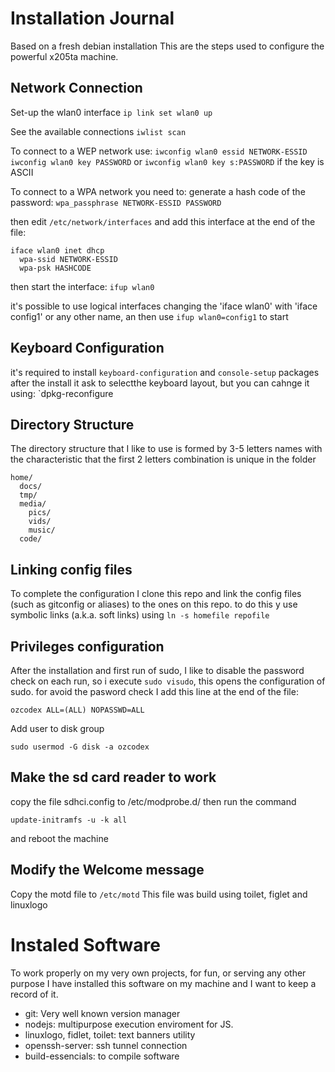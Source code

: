 # Installation Journal

Based on a fresh debian installation
This are the steps used to configure the powerful x205ta machine.

## Network Connection
Set-up the wlan0 interface
`ip link set wlan0 up`

See the available connections
`iwlist scan`

To connect to a WEP network use:
`iwconfig wlan0 essid NETWORK-ESSID`
`iwconfig wlan0 key PASSWORD` or `iwconfig wlan0 key s:PASSWORD` if the key is ASCII

To connect to a WPA network you need to:
generate a hash code of the password:
`wpa_passphrase NETWORK-ESSID PASSWORD`

then edit `/etc/network/interfaces`
and add this interface at the end of the file:
```
iface wlan0 inet dhcp 
  wpa-ssid NETWORK-ESSID
  wpa-psk HASHCODE
```
then start the interface: `ifup wlan0`

it's possible to use logical interfaces changing the 'iface wlan0' with 'iface config1'
or any other name, an then use `ifup wlan0=config1` to start

## Keyboard Configuration
it's required to install `keyboard-configuration` and `console-setup` packages
after the install it ask to selectthe keyboard layout, but you can cahnge it using:
`dpkg-reconfigure

## Directory Structure
The directory structure that I like to use is formed by 3-5 letters names with the 
characteristic that the first 2 letters combination is unique in the folder
```
home/
  docs/
  tmp/
  media/
    pics/
    vids/
    music/
  code/
```

## Linking config files
To complete the configuration I clone this repo and link the config files (such as gitconfig
or aliases) to the ones on this repo.
to do this y use symbolic links (a.k.a. soft links) using `ln -s homefile repofile`

## Privileges configuration
After the installation and first run of sudo, I like to disable the password check on
each run, so i execute `sudo visudo`, this opens the configuration of sudo.
for avoid the pasword check I add this line at the end of the file:
```
ozcodex ALL=(ALL) NOPASSWD=ALL
```

Add user to disk group

```
sudo usermod -G disk -a ozcodex

```
## Make the sd card reader to work
copy the file sdhci.config to /etc/modprobe.d/
then run the command 
```
update-initramfs -u -k all
```
and reboot the machine

## Modify the Welcome message

Copy the motd file to `/etc/motd`
This file was build using toilet, figlet and linuxlogo

# Instaled Software

To work properly on my very own projects, for fun, or serving any other purpose I have installed
this software on my machine and I want to keep a record of it.

* git: Very well known version manager
* nodejs: multipurpose execution enviroment for JS.
* linuxlogo, fidlet, toilet: text banners utility
* openssh-server: ssh tunnel connection
* build-essencials: to compile software
